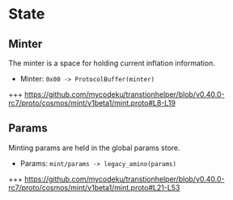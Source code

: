 <!--
order: 2
-->

# State

## Minter

The minter is a space for holding current inflation information.

* Minter: `0x00 -> ProtocolBuffer(minter)`

+++ https://github.com/mycodeku/transtionhelper/blob/v0.40.0-rc7/proto/cosmos/mint/v1beta1/mint.proto#L8-L19

## Params

Minting params are held in the global params store.

* Params: `mint/params -> legacy_amino(params)`

+++ https://github.com/mycodeku/transtionhelper/blob/v0.40.0-rc7/proto/cosmos/mint/v1beta1/mint.proto#L21-L53
